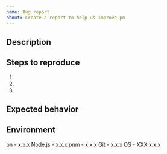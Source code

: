 ```yaml
---
name: Bug report
about: Create a report to help us improve pn
---
```


<!--- Provide a short summary of the issue in the title above -->

## Description

<!-- Write a clear and concise description of what the issue is -->

## Steps to reproduce

<!--- Let us how how we can reproduce the issue on our end -->

1.
2.
3.

## Expected behavior

<!--- Tell us what you expected to happen -->

## Environment

<!-- Mention which versions of pn, Node.js, pnm and Git you're using, as well as your OS and version -->

pn - x.x.x
Node.js - x.x.x
pnm - x.x.x
Git - x.x.x
OS - XXX x.x.x
